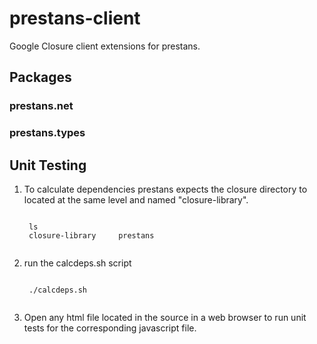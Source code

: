 # prestans-client

Google Closure client extensions for prestans.

## Packages

### prestans.net

### prestans.types



## Unit Testing
1. To calculate dependencies prestans expects the closure directory to located at the same level and named "closure-library".

	<code>
	ls
	closure-library		prestans
	</code>

1. run the calcdeps.sh script

	<code>
	./calcdeps.sh
	</code>

1. Open any html file located in the source in a web browser to run unit tests for the corresponding javascript file.